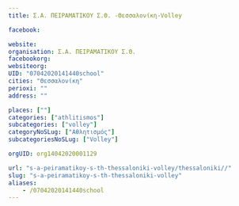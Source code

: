 ```yaml
---
title: Σ.Α. ΠΕΙΡΑΜΑΤΙΚΟΥ Σ.Θ. -Θεσσαλονίκη-Volley

facebook:

website:
organisation: Σ.Α. ΠΕΙΡΑΜΑΤΙΚΟΥ Σ.Θ. 
facebookorg:
websiteorg:
UID: "07042020141440school"
cities: "Θεσσαλονίκη"
perioxi: ""
address: ""

places: [""]
categories: ["athlitismos"]
subcategories: ["volley"]
categoryNoSLug: ["Αθλητισμός"]
subcategoriesNoSLug: ["Volley"]

orgUID: org14042020001129

url: "s-a-peiramatikoy-s-th-thessaloniki-volley/thessaloniki//"
slug: "s-a-peiramatikoy-s-th-thessaloniki-volley"
aliases:
    - /07042020141440school
---
```





